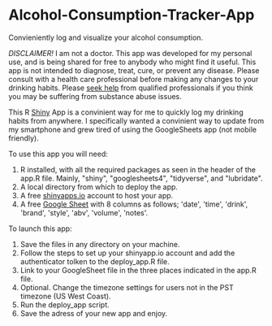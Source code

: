 # Alcohol-Consumption-Tracker-App
Convieniently log and visualize your alcohol consumption.

<em>DISCLAIMER!</em>
I am not a doctor. This app was developed for my personal use, and is being shared for free to anybody who might find it useful. This app is not intended to diagnose, treat, cure, or prevent any disease. Please consult with a health care professional before making any changes to your drinking habits. Please <a href='https://www.samhsa.gov/find-help/national-helpline'>seek help</a> from qualified professionals if you think you may be suffering from substance abuse issues.

This R <a href='https://shiny.posit.co/'>Shiny<a> App is a convinient way for me to quickly log my drinking habits from anywhere. I specifically wanted a convinient way to update from my smartphone and grew tired of using the GoogleSheets app (not mobile friendly).
  
To use this app you will need:
  1) R installed, with all the required packages as seen in the header of the app.R file. Mainly, "shiny", "googlesheets4", "tidyverse", and "lubridate".
  2) A local directory from which to deploy the app.
  3) A free <a href='https://www.shinyapps.io/'>shinyapps.io<a> account to host your app.
  4) A free <a href='https://www.google.com/sheets/about/'>Google Sheet<a> with 8 columns as follows; 'date', 'time', 'drink', 'brand', 'style', 'abv', 'volume', 'notes'.
  
To launch this app:
  1) Save the files in any directory on your machine.
  2) Follow the steps to set up your shinyapp.io account and add the authenticator tolken to the deploy_app.R file.
  3) Link to your GoogleSheet file in the three places indicated in the app.R file.
  4) Optional. Change the timezone settings for users not in the PST timezone (US West Coast).
  5) Run the deploy_app script.
  6) Save the adress of your new app and enjoy.
